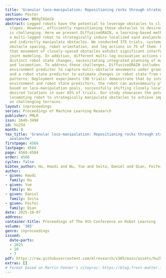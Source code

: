 ```yaml
---
title: 'Granular loco-manipulation: Repositioning rocks through strategic sand avalanche'
section: Poster
openreview: BNdgT6GeC6
abstract: Legged robots have the potential to leverage obstacles to climb steep sand
  slopes. However, efficiently repositioning these obstacles to desired locations
  is challenging. Here we present DiffusiveGRAIN, a learning-based method that enables
  a multi-legged robot to strategically induce localized sand avalanches during locomotion
  and indirectly manipulate obstacles. We conducted 375 trials, systematically varying
  obstacle spacing, robot orientation, and leg actions in 75 of them. Results show
  that movement of closely-spaced obstacles exhibit significant interference, requiring
  joint modeling. In addition, different multi-leg excavation actions could cause
  distinct robot state changes, necessitating integrated planning of manipulation
  and locomotion. To address these challenges, DiffusiveGRAIN includes a diffusion-based
  environment predictor to capture multi-obstacle movements under granular flow interferences
  and a robot state predictor to estimate changes in robot state from multi-leg action
  patterns. Deployment experiments (90 trials) demonstrate that by integrating the
  environment and robot state predictors, the robot can autonomously plan its movements
  based on loco-manipulation goals, successfully shifting closely located rocks to
  desired locations in over 65% of trials. Our study showcases the potential for a
  locomoting robot to strategically manipulate obstacles to achieve improved mobility
  on challenging terrains.
layout: inproceedings
series: Proceedings of Machine Learning Research
publisher: PMLR
issn: 2640-3498
id: hu25d
month: 0
tex_title: 'Granular loco-manipulation: Repositioning rocks through strategic sand
  avalanche'
firstpage: 4566
lastpage: 4584
page: 4566-4584
order: 4566
cycles: false
bibtex_author: Hu, Haodi and Wu, Yue and Seita, Daniel and Qian, Feifei
author:
- given: Haodi
  family: Hu
- given: Yue
  family: Wu
- given: Daniel
  family: Seita
- given: Feifei
  family: Qian
date: 2025-10-07
address:
container-title: Proceedings of The 9th Conference on Robot Learning
volume: '305'
genre: inproceedings
issued:
  date-parts:
  - 2025
  - 10
  - 7
pdf: https://raw.githubusercontent.com/mlresearch/v305/main/assets/hu25d/hu25d.pdf
extras: []
# Format based on Martin Fenner's citeproc: https://blog.front-matter.io/posts/citeproc-yaml-for-bibliographies/
---
```

